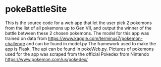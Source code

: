 # pokeBattleSite

This is the source code for a web app that let the user pick 2 pokemons from the list of all pokemons up to Gen VII, and output the winner of the battle between these 2 chosen pokemons.
The model for this app was trained on data from https://www.kaggle.com/terminus7/pokemon-challenge and can be found in model.py
The framework used to make the app is Flask. The api can be found in pokeWeb.py.
Pictures of pokemons used for the app was scraped from the official Pokedex from Nintendo https://www.pokemon.com/us/pokedex/
